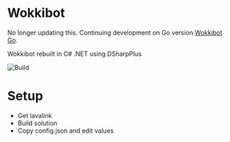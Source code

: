 # Wokkibot
No longer updating this. Continuing development on Go version [Wokkibot Go](https://github.com/Wokkipannu/Wokkibot-Go).

 Wokkibot rebuilt in C# .NET using DSharpPlus
 
![Build](https://github.com/wokkipannu/Wokkibot-CSharp/actions/workflows/build.yml/badge.svg)

# Setup
- Get lavalink
- Build solution
- Copy config.json and edit values
